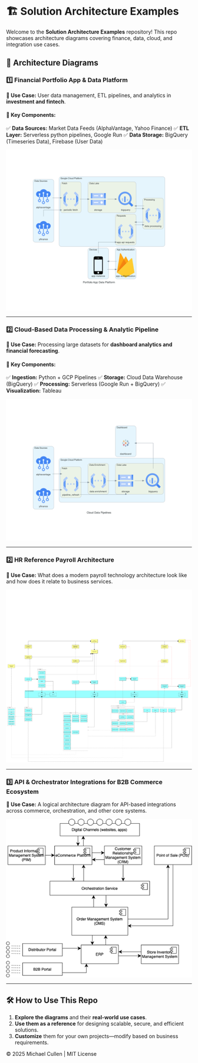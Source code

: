 # 🏗️ Solution Architecture Examples  

Welcome to the **Solution Architecture Examples** repository! This repo showcases architecture diagrams covering finance, data, cloud, and integration use cases.

## 📌 Architecture Diagrams  

### 1️⃣ Financial Portfolio App & Data Platform  
**📍 Use Case:** User data management, ETL pipelines, and analytics in **investment and fintech**.  

#### 🔹 Key Components:  
✅ **Data Sources:** Market Data Feeds (AlphaVantage, Yahoo Finance)
✅ **ETL Layer:** Serverless python pipelines, Google Run
✅ **Data Storage:** BigQuery (Timeseries Data), Firebase (User Data)

![portfolio app data platform](./portfolio_app_data_platform.png)

---

### 2️⃣ Cloud-Based Data Processing & Analytic Pipeline  
**📍 Use Case:** Processing large datasets for **dashboard analytics and financial forecasting**.  

#### 🔹 Key Components:  
✅ **Ingestion:** Python + GCP Pipelines
✅ **Storage:** Cloud Data Warehouse (BigQuery)
✅ **Processing:** Serverless (Google Run + BigQuery)
✅ **Visualization:** Tableau  

![cloud data pipelines](./cloud_data_pipelines.png)

---

### 2️⃣ HR Reference Payroll Architecture  
**📍 Use Case:** What does a modern payroll technology architecture look like and how does it relate to business services.

![hr payroll architecture](./hr_reference_payroll_architecture.png)

---

### 3️⃣ API & Orchestrator Integrations for B2B Commerce Ecosystem
**📍 Use Case:** A logical architecture diagram for API-based integrations across commerce, orchestration, and other core systems.  

![oms logical architecture](./oms_logical_architecture.png)

---

<!-- ### 4️⃣ Global Lifesciences Healthcare Conceptual Architecture Landscape
**📍 Use Case:** **Conceptual Architecture Landscape**, understanding the vast technology ecosystem across the organisations global footprint.

#### 🔹 Key Components:  
✅ **Enterprise Systems Mapping:** ERP, MES, HR, Financials, CRM, Digital
✅ **Conceptual Integrations**

🔗 **[View Diagram](./lshc_architecture_blueprint.png)**  
-->

## 🛠️ How to Use This Repo  
1. **Explore the diagrams** and their **real-world use cases**.  
2. **Use them as a reference** for designing scalable, secure, and efficient solutions.  
3. **Customize** them for your own projects—modify based on business requirements.  
  
© 2025 Michael Cullen | MIT License
